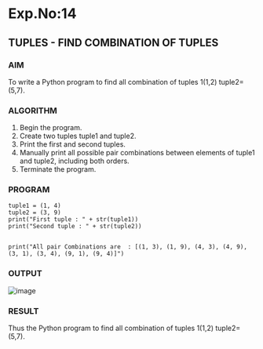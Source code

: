 # Exp.No:14 
## TUPLES - FIND COMBINATION OF TUPLES

### AIM

To write a Python program to find all combination of tuples 1(1,2) tuple2=(5,7).

### ALGORITHM

1. Begin the program.  
2. Create two tuples tuple1 and tuple2.
3. Print the first and second tuples.
4. Manually print all possible pair combinations between elements of tuple1 and tuple2, including both orders.
5. Terminate the program.

### PROGRAM

```
tuple1 = (1, 4)
tuple2 = (3, 9)
print("First tuple : " + str(tuple1))
print("Second tuple : " + str(tuple2))


print("All pair Combinations are  : [(1, 3), (1, 9), (4, 3), (4, 9), (3, 1), (3, 4), (9, 1), (9, 4)]")

```

### OUTPUT

![image](https://github.com/user-attachments/assets/ef44936b-0e84-4efc-83fb-d7ba289e971a)

### RESULT

Thus the Python program to find all combination of tuples 1(1,2) tuple2=(5,7).
